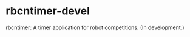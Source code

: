 rbcntimer-devel
===============

rbcntimer: A timer application for robot competitions. (In development.)

